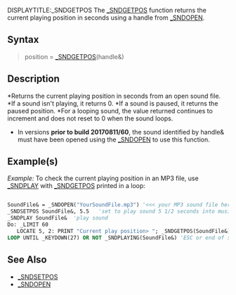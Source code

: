 DISPLAYTITLE:_SNDGETPOS
The [_SNDGETPOS](_SNDGETPOS) function returns the current playing position in seconds using a handle from [_SNDOPEN](_SNDOPEN).


## Syntax

> position = [_SNDGETPOS](_SNDGETPOS)(handle&)


## Description

*Returns the current playing position in seconds from an open sound file.
*If a sound isn't playing, it returns 0.
*If a sound is paused, it returns the paused position.
*For a looping sound, the value returned continues to increment and does not reset to 0 when the sound loops.
* In versions **prior to build 20170811/60**, the sound identified by handle& must have been opened using the [_SNDOPEN](_SNDOPEN) to use this function.


## Example(s)

*Example:* To check the current playing position in an MP3 file, use [_SNDPLAY](_SNDPLAY) with [_SNDGETPOS](_SNDGETPOS) printed in a loop:

```vb

SoundFile& = _SNDOPEN("YourSoundFile.mp3") '<<< your MP3 sound file here!
_SNDSETPOS SoundFile&, 5.5   'set to play sound 5 1/2 seconds into music 
_SNDPLAY SoundFile&  'play sound 
Do: _LIMIT 60     
   LOCATE 5, 2: PRINT "Current play position> "; _SNDGETPOS(SoundFile&)
LOOP UNTIL _KEYDOWN(27) OR NOT _SNDPLAYING(SoundFile&) 'ESC or end of sound exit

```


## See Also

* [_SNDSETPOS](_SNDSETPOS)
* [_SNDOPEN](_SNDOPEN)




